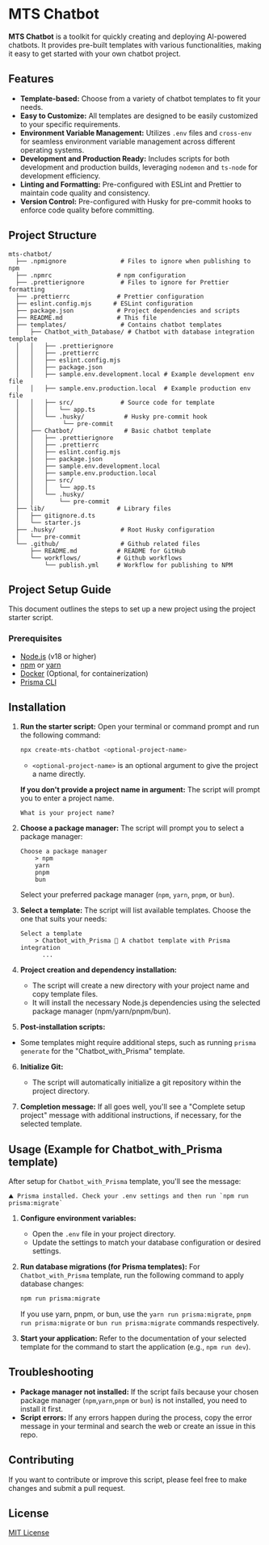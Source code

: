 # MTS Chatbot

**MTS Chatbot** is a toolkit for quickly creating and deploying AI-powered chatbots. It provides pre-built templates with various functionalities, making it easy to get started with your own chatbot project.

## Features

- **Template-based:** Choose from a variety of chatbot templates to fit your needs.
- **Easy to Customize:** All templates are designed to be easily customized to your specific requirements.
- **Environment Variable Management:** Utilizes `.env` files and `cross-env` for seamless environment variable management across different operating systems.
- **Development and Production Ready:** Includes scripts for both development and production builds, leveraging `nodemon` and `ts-node` for development efficiency.
- **Linting and Formatting:** Pre-configured with ESLint and Prettier to maintain code quality and consistency.
- **Version Control:** Pre-configured with Husky for pre-commit hooks to enforce code quality before committing.

## Project Structure

```
mts-chatbot/
  ├── .npmignore               # Files to ignore when publishing to npm
  ├── .npmrc                  # npm configuration
  ├── .prettierignore          # Files to ignore for Prettier formatting
  ├── .prettierrc             # Prettier configuration
  ├── eslint.config.mjs      # ESLint configuration
  ├── package.json            # Project dependencies and scripts
  ├── README.md               # This file
  ├── templates/               # Contains chatbot templates
  │   ├── Chatbot_with_Database/ # Chatbot with database integration template
  │   │   ├── .prettierignore
  │   │   ├── .prettierrc
  │   │   ├── eslint.config.mjs
  │   │   ├── package.json
  │   │   ├── sample.env.development.local # Example development env file
  │   │   ├── sample.env.production.local  # Example production env file
  │   │   ├── src/             # Source code for template
  │   │   │   └── app.ts
  │   │   └── .husky/           # Husky pre-commit hook
  │   │        └── pre-commit
  │   ├── Chatbot/              # Basic chatbot template
  │   │   ├── .prettierignore
  │   │   ├── .prettierrc
  │   │   ├── eslint.config.mjs
  │   │   ├── package.json
  │   │   ├── sample.env.development.local
  │   │   ├── sample.env.production.local
  │   │   ├── src/
  │   │   │   └── app.ts
  │   │   └── .husky/
  │   │       └── pre-commit
  ├── lib/                    # Library files
  │   ├── gitignore.d.ts
  │   └── starter.js
  ├── .husky/                  # Root Husky configuration
  │   └── pre-commit
  └── .github/                 # Github related files
      ├── README.md           # README for GitHub
      └── workflows/          # Github workflows
          └── publish.yml     # Workflow for publishing to NPM

```

## Project Setup Guide

This document outlines the steps to set up a new project using the project starter script.

### Prerequisites

- [Node.js](https://nodejs.org/) (v18 or higher)
- [npm](https://www.npmjs.com/) or [yarn](https://yarnpkg.com/)
- [Docker](https://www.docker.com/) (Optional, for containerization)
- [Prisma CLI](https://www.prisma.io/docs/reference/prisma-cli-reference)

## Installation

1.  **Run the starter script:**
    Open your terminal or command prompt and run the following command:

    ```bash
    npx create-mts-chatbot <optional-project-name>
    ```

    - `<optional-project-name>` is an optional argument to give the project a name directly.

    **If you don't provide a project name in argument:** The script will prompt you to enter a project name.

    ```
    What is your project name?
    ```

2.  **Choose a package manager:**
    The script will prompt you to select a package manager:

    ```
    Choose a package manager
        > npm
        yarn
        pnpm
        bun
    ```

    Select your preferred package manager (`npm`, `yarn`, `pnpm`, or `bun`).

3.  **Select a template:**
    The script will list available templates. Choose the one that suits your needs:

    ```
    Select a template
        > Chatbot_with_Prisma 🔹 A chatbot template with Prisma integration
          ...
    ```

4.  **Project creation and dependency installation:**

    - The script will create a new directory with your project name and copy template files.
    - It will install the necessary Node.js dependencies using the selected package manager (npm/yarn/pnpm/bun).

5.  **Post-installation scripts:**

- Some templates might require additional steps, such as running `prisma generate` for the "Chatbot_with_Prisma" template.

6.  **Initialize Git:**

    - The script will automatically initialize a git repository within the project directory.

7.  **Completion message:**
    If all goes well, you'll see a "Complete setup project" message with additional instructions, if necessary, for the selected template.

## Usage (Example for Chatbot_with_Prisma template)

After setup for `Chatbot_with_Prisma` template, you'll see the message:

```
⛰ Prisma installed. Check your .env settings and then run `npm run prisma:migrate`
```

1.  **Configure environment variables:**

    - Open the `.env` file in your project directory.
    - Update the settings to match your database configuration or desired settings.

2.  **Run database migrations (for Prisma templates):**
    For `Chatbot_with_Prisma` template, run the following command to apply database changes:

    ```bash
    npm run prisma:migrate
    ```

    If you use yarn, pnpm, or bun, use the `yarn run prisma:migrate`, `pnpm run prisma:migrate` or `bun run prisma:migrate` commands respectively.

3.  **Start your application:**
    Refer to the documentation of your selected template for the command to start the application (e.g., `npm run dev`).

## Troubleshooting

- **Package manager not installed:** If the script fails because your chosen package manager (`npm`,`yarn`,`pnpm` or `bun`) is not installed, you need to install it first.
- **Script errors:** If any errors happen during the process, copy the error message in your terminal and search the web or create an issue in this repo.

## Contributing

If you want to contribute or improve this script, please feel free to make changes and submit a pull request.

## License

[MIT License](LICENSE)
